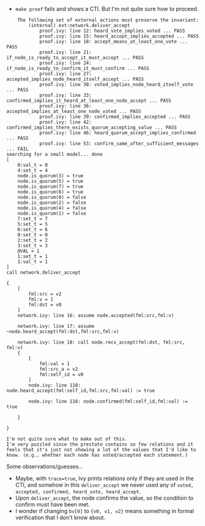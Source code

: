 * `make proof` fails and shows a CTI.
  But I'm not quite sure how to proceed.

```
    The following set of external actions must preserve the invariant:
        (internal) ext:network.deliver_accept
            proof.ivy: line 12: heard_vote_implies_voted ... PASS
            proof.ivy: line 15: heard_accept_implies_accepted ... PASS
            proof.ivy: line 18: accept_means_at_least_one_vote ... PASS
            proof.ivy: line 21: if_node_is_ready_to_accept_it_must_accept ... PASS
            proof.ivy: line 24: if_node_is_ready_to_confirm_it_must_confirm ... PASS
            proof.ivy: line 27: accepted_implies_node_heard_itself_accept ... PASS
            proof.ivy: line 30: voted_implies_node_heard_itself_vote ... PASS
            proof.ivy: line 33: confirmed_implies_it_heard_at_least_one_node_accept ... PASS
            proof.ivy: line 36: accepted_implies_at_least_one_node_voted ... PASS
            proof.ivy: line 39: confirmed_implies_accepted ... PASS
            proof.ivy: line 42: confirmed_implies_there_exists_quorum_accepting_value ... PASS
            proof.ivy: line 46: heard_quorum_accept_implies_confirmed ... PASS
            proof.ivy: line 53: confirm_same_after_sufficient_messages ... FAIL
searching for a small model... done
[
    0:val_t = 0
    4:set_t = 4
    node.is_quorum(3) = true
    node.is_quorum(5) = true
    node.is_quorum(7) = true
    node.is_quorum(6) = true
    node.is_quorum(0) = false
    node.is_quorum(2) = false
    node.is_quorum(4) = false
    node.is_quorum(1) = false
    7:set_t = 7
    5:set_t = 5
    6:set_t = 6
    0:set_t = 0
    2:set_t = 2
    3:set_t = 3
    @VAL = 1
    1:set_t = 1
    1:val_t = 1
]
call network.deliver_accept

{
    [
        fml:src = v2
        fml:v = 1
        fml:dst = v0
    ]
    network.ivy: line 16: assume node.accepted(fml:src,fml:v)

    network.ivy: line 17: assume ~node.heard_accept(fml:dst,fml:src,fml:v)

    network.ivy: line 18: call node.recv_accept(fml:dst, fml:src, fml:v)
    {
        [
            fml:val = 1
            fml:src_a = v2
            fml:self_id = v0
        ]
        node.ivy: line 110: node.heard_accept(fml:self_id,fml:src,fml:val) := true

        node.ivy: line 116: node.confirmed(fml:self_id,fml:val) := true

    }

}
```

    I'm not quite sure what to make out of this.
    I'm very puzzled since the prestate contains so few relations and it feels that it's just not showing a lot of the values that I'd like to know. (e.g., whether each node has voted/accepted each statement.)

Some observations/guesses...

* Maybe, with `trace=true`, Ivy prints relations only if they are used in the CTI, and somehow in this `deliver_accept` we never used any of `voted, accepted, confirmed, heard_vote, heard_accept`.
* Upon `deliver_accept`, the node confirms the value, so the condition to confirm must have been met.
* I wonder if changing `bv[0]` to `{v0, v1, v2}` means something in formal verification that I don't know about.
